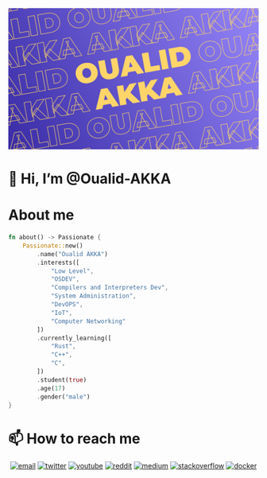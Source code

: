 <img src='./canvas.png'/>

# 👋 Hi, I’m @Oualid-AKKA
# About me
```rs
fn about() -> Passionate {
    Passionate::new()
        .name("Oualid AKKA")
        .interests([
            "Low Level",
            "OSDEV",
            "Compilers and Interpreters Dev",
            "System Administration",
            "DevOPS",
            "IoT",
            "Computer Networking"
        ])
        .currently_learning([
            "Rust",
            "C++",
            "C",
        ])
        .student(true)
        .age(17)
        .gender("male")
}

```
# 📫 How to reach me
<p align="center">
  <a href="mailto:akkaoualid@gmail.com"><img src="https://img.icons8.com/color/96/000000/gmail.png" alt="email"/></a>
  <a href="https://twitter.com/AkkaOualid"><img src="https://img.icons8.com/color/96/000000/twitter-squared.png" alt="twitter"/></a>
  <a href="https://www.youtube.com/user/akkaoualid"><img src="https://img.icons8.com/color/96/000000/youtube.png" alt="youtube"/></a>
  <a href="https://www.reddit.com/user/akkaoualid"><img src="https://img.icons8.com/color/96/000000/reddit.png" alt="reddit"/></a>
  <a href="https://medium.com/@akkaoualid"><img src="https://img.icons8.com/color/96/000000/medium-logo.png" alt="medium"/></a>
  <a href="https://stackoverflow.com/users/18729976/akka-oualid"><img src="https://img.icons8.com/color/96/000000/stackoverflow.png" alt="stackoverflow"/></a>
  <a href="https://hub.docker.com/u/akkaoualid"><img src="https://img.icons8.com/color/96/000000/docker.png" alt="docker"/></a>
</p>
